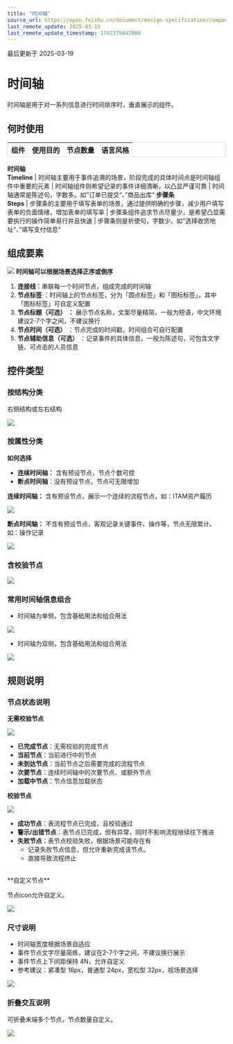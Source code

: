 ```yaml
---
title: "时间轴"
source_url: https://open.feishu.cn/document/design-specification/component---data-display/timeline
last_remote_update: 2025-03-19
last_remote_update_timestamp: 1742375642000
---
```

最后更新于 2025-03-19

# 时间轴

时间轴是用于对一系列信息进行时间排序时，垂直展示的组件。

## 何时使用
<!DOCTYPE html>
<html>
<head>
    <style>
        table {
            border-collapse: separate;
            border-spacing: 0;
            border: 1px solid #D5D5D6;
        }

td {
            border: 1px solid #EAEAEA;
            padding: 0px;
        }
    </style>
</head>
</html>

组件 | 使用目的 | 节点数量 | 语言风格
--- | --- | --- | ---
**时间轴  
Timeline** | 时间轴主要用于事件追溯的场景，阶段完成的具体时间点是时间轴组件中重要的元素 | 时间轴组件则希望记录的事件详细清晰，以凸显严谨可靠 | 时间轴通常是陈述句，字数多。如”订单已提交“、”商品出库“
**步骤条  
Steps** | 步骤条的主要用于填写表单的场景，通过提供明确的步骤，减少用户填写表单的负面情绪，增加表单的填写率 | 步骤条组件追求节点尽量少，是希望凸显需要执行的操作简单易行并且快速 | 步骤条则是祈使句，字数少。如”选择收货地址“、”填写支付信息“

## 组成要素

![](https://sf3-cn.feishucdn.com/obj/open-platform-opendoc/eb4c6499bfd5d68c50d569d90e4cd24d_ytN40xi2vY.png?height=706&lazyload=true&width=2048)
**时间轴可以根据场景选择正序或倒序**
1. **连接线**：串联每一个时间节点，组成完成的时间轴
1. **节点标签** ：时间轴上的节点标签，分为「圆点标签」和「图标标签」，其中「图标标签」可自定义配置
1. **节点标题（可选）** **：** 展示节点名称，文案尽量精简，一般为短语，中文环境建议2-7个字之间，不建议换行
1. **节点时间（可选）** ：节点完成的时间戳，时间组合可自行配置
1. **节点辅助信息（可选）** ：记录事件的具体信息，一般为陈述句，可包含文字链、可点击的人员信息

## 控件类型

### 按结构分类

右侧结构或左右结构

![](https://sf3-cn.feishucdn.com/obj/open-platform-opendoc/a430dbb554f945dc936e291c73ab4300_xHMqFLN1cL.png?height=604&lazyload=true&width=2048)

### 按属性分类

**如何选择**
- **连续时间轴：** 含有预设节点，节点个数可控
- **断点时间轴**：没有预设节点，节点可无限增加

**连续时间轴：** 含有预设节点，展示一个连续的流程节点，如：ITAM资产履历

![](https://sf3-cn.feishucdn.com/obj/open-platform-opendoc/244694c00978d460d2cb6ba3ea146943_LSgdvWOpZ3.png?height=842&lazyload=true&width=2048)

**断点时间轴：** 不含有预设节点，客观记录关键事件、操作等，节点无限累计。如：操作记录

![](https://sf3-cn.feishucdn.com/obj/open-platform-opendoc/48216e72e38a4726a87ca02d4e8afc88_5jrY7KxROO.png?height=752&lazyload=true&width=2048)

### 含校验节点

![](https://sf3-cn.feishucdn.com/obj/open-platform-opendoc/52fd0d078bb9bfa0c346c9fdc3efb966_s6PyXQsi9c.png?height=842&lazyload=true&width=2048)

### 常用时间轴信息组合

- 时间轴为单侧，包含基础用法和组合用法

![](https://sf3-cn.feishucdn.com/obj/open-platform-opendoc/f81b1b8c6207bf18829f1c0145e1d3ea_BLQWkbNaXH.png?height=862&lazyload=true&width=2048)

- 时间轴为双侧，包含基础用法和组合用法

![](https://sf3-cn.feishucdn.com/obj/open-platform-opendoc/d2472aac4e913b72a6d50509bf62a31e_qOfZCWAHF1.png?height=730&lazyload=true&width=2048)

## 规则说明

### 节点状态说明

**无需校验节点**

![](https://sf3-cn.feishucdn.com/obj/open-platform-opendoc/0d41825f2a917e0f38d03f185693a7c2_gv0dF2pej9.png?height=376&lazyload=true&width=2048)

- **已完成节点**：无需校验的完成节点
- **当前节点**：当前进行中的节点
- **未到达节点**：当前节点之后需要完成的流程节点
- **次要节点**：连续时间轴中的次要节点、或额外节点
- **加载中节点**：节点信息加载状态

**校验节点**

![](https://sf3-cn.feishucdn.com/obj/open-platform-opendoc/0206280973e63a9114c65dd5061f65b9_pWAGESHEco.png?height=342&lazyload=true&width=2048)
- **成功节点**：表流程节点已完成，且校验通过
- **警示/出错节点**：表节点已完成，但有异常，同时不影响流程继续往下推进
- **失败节点**：表节点校验失败，根据场景可能存在有
	- 记录失败节点信息，但允许重新完成该节点。
    - 直接导致流程终止

<BR>
**自定义节点**

节点icon允许自定义。

![](https://sf3-cn.feishucdn.com/obj/open-platform-opendoc/a95d143829fcde9f1a941868cc69cda1_8aMb3SJDE3.png?height=196&lazyload=true&width=2048)

### 尺寸说明

- 时间轴宽度根据场景自适应
- 事件节点文字尽量简练，建议在2-7个字之间，不建议换行展示
- 事件节点上下间距保持 4N，允许自定义
- 参考建议：紧凑型 16px，普通型 24px，宽松型 32px，视场景选择

![](https://sf3-cn.feishucdn.com/obj/open-platform-opendoc/37f0847c5e582bd86580004c03d8c8c6_Gyqrh0Kp0R.png?height=792&lazyload=true&width=2048)

### 折叠交互说明

可折叠末端多个节点，节点数量自定义。

![](https://sf3-cn.feishucdn.com/obj/open-platform-opendoc/cc5325d7959b0ea06392ae5937001aa5_Fgt5KMopGJ.png?height=752&lazyload=true&width=2048)
